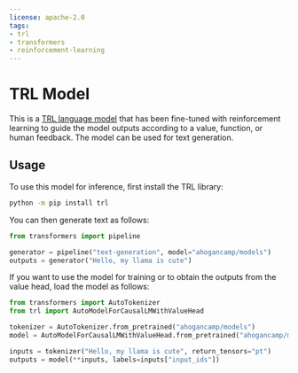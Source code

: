 ```yaml
---
license: apache-2.0
tags:
- trl
- transformers
- reinforcement-learning
---
```


# TRL Model

This is a [TRL language model](https://github.com/lvwerra/trl) that has been fine-tuned with reinforcement learning to
 guide the model outputs according to a value, function, or human feedback. The model can be used for text generation.

## Usage

To use this model for inference, first install the TRL library:

```bash
python -m pip install trl
```

You can then generate text as follows:

```python
from transformers import pipeline

generator = pipeline("text-generation", model="ahogancamp/models")
outputs = generator("Hello, my llama is cute")
```

If you want to use the model for training or to obtain the outputs from the value head, load the model as follows:

```python
from transformers import AutoTokenizer
from trl import AutoModelForCausalLMWithValueHead

tokenizer = AutoTokenizer.from_pretrained("ahogancamp/models")
model = AutoModelForCausalLMWithValueHead.from_pretrained("ahogancamp/models")

inputs = tokenizer("Hello, my llama is cute", return_tensors="pt")
outputs = model(**inputs, labels=inputs["input_ids"])
```
